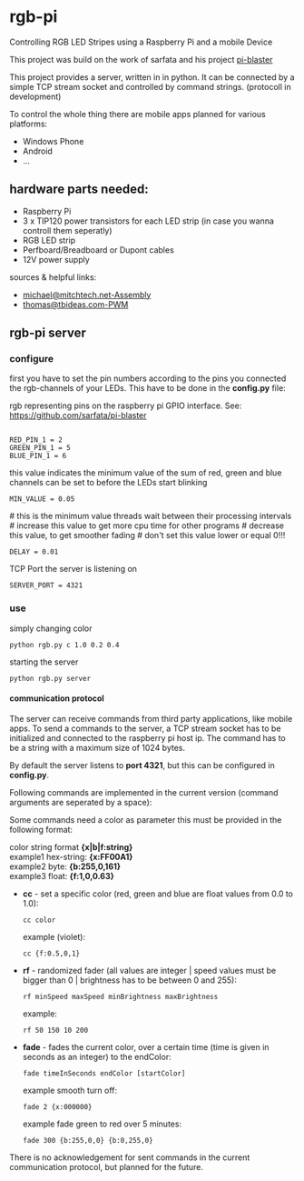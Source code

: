 <html>
	<head><title></title></head>
	<body>
		<h1>rgb-pi</h1>
		<p >Controlling RGB LED Stripes using a Raspberry Pi and a mobile Device</p>
		<p>This project was build on the work of sarfata and his project <a href="https://github.com/sarfata/pi-blaster">pi-blaster</a></p>
		<p>This project provides a server, written in in python. It can be connected by a simple TCP stream socket and controlled by command strings. (protocoll in development)</p>
		<p>To control the whole thing there are mobile apps planned for various platforms:</p>
		<ul>
			<li>Windows Phone</li>
			<li>Android</li>
			<li>...</li>
		</ul>
		<h2>hardware parts needed:</h2>
			<ul>
				<li>Raspberry Pi</li>
				<li>3 x TIP120 power transistors for each LED strip (in case you wanna controll them seperatly)</li>
				<li>RGB LED strip</li>
				<li>Perfboard/Breadboard or Dupont cables</li>
				<li>12V power supply</li>
			</ul>
		<p style="font-size: 1em;">sources & helpful links:</p>
		<ul>
			<li><a href="http://mitchtech.net/raspberry-pi-pwm-rgb-led-strip/">michael@mitchtech.net-Assembly</a></li>
			<li><a href="http://www.tbideas.com/blog/2013/02/controling-a-high-power-rgb-led-with-a-raspberry-pi/">thomas@tbideas.com-PWM</a></li>
		</ul>
		<h2>rgb-pi server</h2>
		<h3>configure</h3>
		<p>first you have to set the pin numbers according to the pins you connected the rgb-channels of your LEDs. This have to be done in the <strong>config.py</strong> file:</p>
		<p>rgb representing pins on the raspberry pi GPIO interface. See: <a href="https://github.com/sarfata/pi-blaster">https://github.com/sarfata/pi-blaster</a></p>
		<pre><code> 
RED_PIN_1 = 2 
GREEN_PIN_1 = 5 
BLUE_PIN_1 = 6</code></pre>
<p>
this value indicates the minimum value of the sum of
red, green and blue channels can be set to before the LEDs start blinking
</p>
<pre><code>MIN_VALUE = 0.05</code></pre>
<p>
# this is the minimum value threads wait between their processing intervals
# increase this value to get more cpu time for other programs
# decrease this value, to get smoother fading
# don't set this value lower or equal 0!!!
</p>
<pre><code>DELAY = 0.01</code></pre>
<p>TCP Port the server is listening on</p>
<pre><code>SERVER_PORT = 4321</code></pre>
<h3>use</h3>
<p>simply changing color<p>
<pre><code>python rgb.py c 1.0 0.2 0.4</code></pre>
<p>starting the server<p>
<pre><code>python rgb.py server</code></pre>
<h4>communication protocol</h4>
<p>The server can receive commands from third party applications, like mobile apps. To send a commands to the server, a TCP stream socket has to be initialized and connected to the raspberry pi host ip. The command has to be a string with a maximum size of 1024 bytes.</p>
<p>By default the server listens to <strong>port 4321</strong>, but this can be configured in <strong>config.py</strong>.</p>
<p>Following commands are implemented in the current version (command arguments are seperated by a space):</p>
<p>Some commands need a color as parameter this must be provided in the following format:</p>
<p>color string format <strong>{x|b|f:string}</strong><br/>
example1 hex-string:	<strong>{x:FF00A1}</strong><br/>
example2 byte:		<strong>{b:255,0,161}</strong><br/>
example3 float:	<strong>{f:1,0,0.63}</strong></p>
<ul>
<li><strong>cc</strong> - set a specific color (red, green and blue are float values from 0.0 to 1.0):
<pre><code>cc color</code></pre>
example (violet): <pre><code>cc {f:0.5,0,1}</code></pre></li>
<li><strong>rf</strong> - randomized fader (all values are integer | speed values must be bigger than 0 | brightness has to be between 0 and 255):
<pre><code>rf minSpeed maxSpeed minBrightness maxBrightness</code></pre>
example: <pre><code>rf 50 150 10 200</code></pre></li>
<li><strong>fade</strong> - fades the current color, over a certain time (time is given in seconds as an integer) to the endColor:
<pre><code>fade timeInSeconds endColor [startColor]</code></pre>
example smooth turn off: <pre><code>fade 2 {x:000000}</code></pre>
example fade green to red over 5 minutes: <pre><code>fade 300 {b:255,0,0} {b:0,255,0}</code></pre></li>
</ul>
<p>There is no acknowledgement for sent commands in the current communication protocol, but planned for the future.</p>
</body>
</html> 
